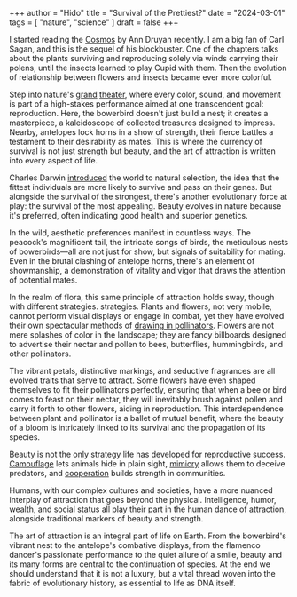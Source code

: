 +++
author = "Hido"
title = "Survival of the Prettiest?"
date = "2024-03-01"
tags = [
  "nature",
  "science"
]
draft = false
+++


I started reading the [Cosmos](https://www.goodreads.com/book/show/40363053-cosmos) by Ann Druyan recently. I am a big fan of Carl Sagan, and this is the sequel of his blockbuster. One of the chapters talks about the plants surviving and reproducing solely via winds carrying their polens, until the insects learned to play Cupid with them. Then the evolution of relationship between flowers and insects became ever more colorful. 

Step into nature's [grand](https://www.youtube.com/watch?v=nNrieMwfpWQ) [theater](https://www.youtube.com/watch?v=rX40mBb8bkU), where every color, sound, and movement is part of a high-stakes performance aimed at one transcendent goal: reproduction. Here, the bowerbird doesn't just build a nest; it creates a masterpiece, a kaleidoscope of collected treasures designed to impress. Nearby, antelopes lock horns in a show of strength, their fierce battles a testament to their desirability as mates. This is where the currency of survival is not just strength but beauty, and the art of attraction is written into every aspect of life.

Charles Darwin [introduced](https://www.goodreads.com/book/show/22463.The_Origin_of_Species) the world to natural selection, the idea that the fittest individuals are more likely to survive and pass on their genes. But alongside the survival of the strongest, there's another evolutionary force at play: the survival of the most appealing. Beauty evolves in nature because it's preferred, often indicating good health and superior genetics.

In the wild, aesthetic preferences manifest in countless ways. The peacock's magnificent tail, the intricate songs of birds, the meticulous nests of bowerbirds—all are not just for show, but signals of suitability for mating. Even in the brutal clashing of antelope horns, there's an element of showmanship, a demonstration of vitality and vigor that draws the attention of potential mates.

In the realm of flora, this same principle of attraction holds sway, though with different strategies. strategies. Plants and flowers, not very mobile, cannot perform visual displays or engage in combat, yet they have evolved their own spectacular methods of [drawing in pollinators](https://www.youtube.com/watch?v=SZrTndD1H10). Flowers are not mere splashes of color in the landscape; they are fancy billboards designed to advertise their nectar and pollen to bees, butterflies, hummingbirds, and other pollinators. 

The vibrant petals, distinctive markings, and seductive fragrances are all evolved traits that serve to attract. Some flowers have even shaped themselves to fit their pollinators perfectly, ensuring that when a bee or bird comes to feast on their nectar, they will inevitably brush against pollen and carry it forth to other flowers, aiding in reproduction. This interdependence between plant and pollinator is a ballet of mutual benefit, where the beauty of a bloom is intricately linked to its survival and the propagation of its species.

Beauty is not the only strategy life has developed for reproductive success. [Camouflage](https://www.youtube.com/watch?v=F-vRzYreZXY) lets animals hide in plain sight, [mimicry](https://www.youtube.com/watch?v=U1aEvHRlTxE) allows them to deceive predators, and [cooperation](https://www.youtube.com/watch?v=Y2PrXGNjJuQ) builds strength in communities.

Humans, with our complex cultures and societies, have a more nuanced interplay of attraction that goes beyond the physical. Intelligence, humor, wealth, and social status all play their part in the human dance of attraction, alongside traditional markers of beauty and strength.

The art of attraction is an integral part of life on Earth. From the bowerbird's vibrant nest to the antelope's combative displays, from the flamenco dancer's passionate performance to the quiet allure of a smile, beauty and its many forms are central to the continuation of species. At the end we should understand that it is not a luxury, but a vital thread woven into the fabric of evolutionary history, as essential to life as DNA itself.